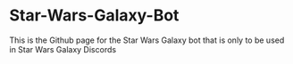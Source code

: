 # Star-Wars-Galaxy-Bot
This is the Github page for the Star Wars Galaxy bot that is only to be used in Star Wars Galaxy Discords
